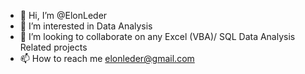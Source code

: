 - 👋 Hi, I’m @ElonLeder
- 👀 I’m interested in Data Analysis
- 💞️ I’m looking to collaborate on any Excel (VBA)/ SQL Data Analysis Related projects
- 📫 How to reach me elonleder@gmail.com

<!---
ElonLeder/ElonLeder is a ✨ special ✨ repository because its `README.md` (this file) appears on your GitHub profile.
You can click the Preview link to take a look at your changes.
--->

